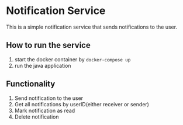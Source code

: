 # Notification Service

This is a simple notification service that sends notifications to the user.

## How to run the service

1. start the docker container by `docker-compose up`
2. run the java application

## Functionality

1. Send notification to the user
2. Get all notifications by userID(either receiver or sender)
3. Mark notification as read
4. Delete notification